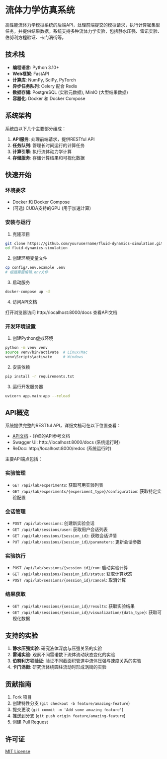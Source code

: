 # 流体力学仿真系统

高性能流体力学模拟系统的后端API，处理前端提交的模拟请求，执行计算密集型任务，并提供结果数据。系统支持多种流体力学实验，包括静水压强、雷诺实验、伯努利方程验证、卡门涡街等。

## 技术栈

- **编程语言**: Python 3.10+
- **Web框架**: FastAPI
- **计算库**: NumPy, SciPy, PyTorch
- **异步任务队列**: Celery 配合 Redis
- **数据存储**: PostgreSQL (实验元数据), MinIO (大型结果数据)
- **容器化**: Docker 和 Docker Compose

## 系统架构

系统由以下几个主要部分组成：

1. **API服务**: 处理前端请求，提供RESTful API
2. **任务队列**: 管理长时间运行的计算任务
3. **计算引擎**: 执行流体动力学计算
4. **存储服务**: 存储计算结果和可视化数据

## 快速开始

### 环境要求

- Docker 和 Docker Compose
- (可选) CUDA支持的GPU (用于加速计算)

### 安装与运行

1. 克隆项目

```bash
git clone https://github.com/yourusername/fluid-dynamics-simulation.git
cd fluid-dynamics-simulation
```

2. 创建环境变量文件

```bash
cp config/.env.example .env
# 根据需要编辑.env文件
```

3. 启动服务

```bash
docker-compose up -d
```

4. 访问API文档

打开浏览器访问 http://localhost:8000/docs 查看API文档

### 开发环境设置

1. 创建Python虚拟环境

```bash
python -m venv venv
source venv/bin/activate  # Linux/Mac
venv\Scripts\activate     # Windows
```

2. 安装依赖

```bash
pip install -r requirements.txt
```

3. 运行开发服务器

```bash
uvicorn app.main:app --reload
```

## API概览

系统提供完整的RESTful API，详细文档可在以下位置查看：

- [API文档](API_DOCUMENTATION.md) - 详细的API参考文档
- Swagger UI: http://localhost:8000/docs (系统运行时)
- ReDoc: http://localhost:8000/redoc (系统运行时)

主要API端点包括：

### 实验管理

- `GET /api/lab/experiments`: 获取可用实验列表
- `GET /api/lab/experiments/{experiment_type}/configuration`: 获取特定实验配置

### 会话管理

- `POST /api/lab/sessions`: 创建新实验会话
- `GET /api/lab/sessions/user`: 获取用户会话列表
- `GET /api/lab/sessions/{session_id}`: 获取会话详情
- `PUT /api/lab/sessions/{session_id}/parameters`: 更新会话参数

### 实验执行

- `POST /api/lab/sessions/{session_id}/run`: 启动实验计算
- `GET /api/lab/sessions/{session_id}/status`: 获取计算状态
- `POST /api/lab/sessions/{session_id}/cancel`: 取消计算

### 结果获取

- `GET /api/lab/sessions/{session_id}/results`: 获取实验结果
- `GET /api/lab/sessions/{session_id}/visualization/{data_type}`: 获取可视化数据

## 支持的实验

1. **静水压强实验**: 研究液体深度与压强关系的实验
2. **雷诺实验**: 观察不同雷诺数下流体流动状态变化的实验
3. **伯努利方程验证**: 验证不同截面积管道中流体压强与速度关系的实验
4. **卡门涡街**: 研究流体绕圆柱流动时形成涡街的实验

## 贡献指南

1. Fork 项目
2. 创建特性分支 (`git checkout -b feature/amazing-feature`)
3. 提交更改 (`git commit -m 'Add some amazing feature'`)
4. 推送到分支 (`git push origin feature/amazing-feature`)
5. 创建 Pull Request

## 许可证

[MIT License](LICENSE) 